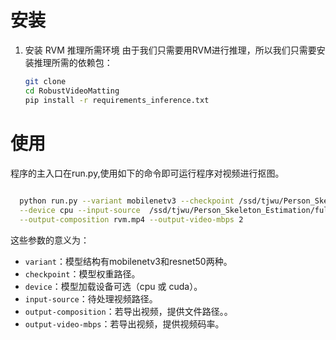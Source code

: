 # 安装
1. 安装 RVM 推理所需环境
 由于我们只需要用RVM进行推理，所以我们只需要安装推理所需的依赖包：
   ```bash
   git clone
   cd RobustVideoMatting
   pip install -r requirements_inference.txt
   ```

# 使用
程序的主入口在run.py,使用如下的命令即可运行程序对视频进行抠图。
 ```bash
   
   python run.py --variant mobilenetv3 --checkpoint /ssd/tjwu/Person_Skeleton_Estimation/rvm/rvm_mobilenetv3.pth \
   --device cpu --input-source  /ssd/tjwu/Person_Skeleton_Estimation/full_data/test/joe_wong_host_v1.mp4 \
   --output-composition rvm.mp4 --output-video-mbps 2 
   ```
这些参数的意义为：
- `variant`：模型结构有mobilenetv3和resnet50两种。
- `checkpoint`：模型权重路径。
- `device`：模型加载设备可选（cpu 或 cuda）。
- `input-source`：待处理视频路径。
- `output-composition`：若导出视频，提供文件路径。。
- `output-video-mbps`：若导出视频，提供视频码率。
